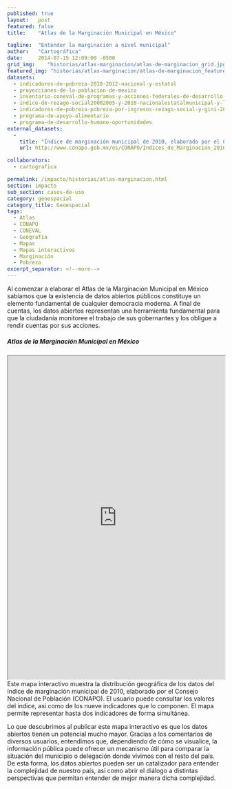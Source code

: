 ```yaml
---
published: true
layout:   post
featured: false
title:    "Atlas de la Marginación Municipal en México"

tagline:  "Entender la marginación a nivel municipal"
author:   "Cartográfica"
date:     2014-07-15 12:09:00 -0500
grid_img:    "historias/atlas-marginacion/atlas-de-marginacion_grid.jpg"
featured_img: "historias/atlas-marginacion/atlas-de-marginacion_featured.jpg"
datasets:
  - indicadores-de-pobreza-2010-2012-nacional-y-estatal
  - proyecciones-de-la-poblacion-de-mexico
  - inventario-coneval-de-programas-y-acciones-federales-de-desarrollo-social
  - indice-de-rezago-social20002005-y-2010-nacionalestatalmunicipal-y-localidad
  - indicadores-de-pobreza-pobreza-por-ingresos-rezago-social-y-gini-2010-municipal
  - programa-de-apoyo-alimentario
  - programa-de-desarrollo-humano-oportunidades
external_datasets:
  -
    title: "Índice de marginación municipal de 2010, elaborado por el Consejo Nacional de Población (CONAPO)"
    url: http://www.conapo.gob.mx/es/CONAPO/Indices_de_Marginacion_2010_por_entidad_federativa_y_municipio

collaborators:
  - cartografica

permalink: /impacto/historias/atlas-marginacion.html
section: impacto
sub_section: casos-de-uso
category: geoespacial
category_title: Geoespacial
tags:
  - Atlas
  - CONAPO
  - CONEVAL
  - Geografía
  - Mapas
  - Mapas interactivos
  - Marginación
  - Pobreza
excerpt_separator: <!--more-->
---
```


Al comenzar a elaborar el Atlas de la Marginación Municipal en México sabíamos que la existencia de datos abiertos públicos constituye un elemento fundamental de cualquier democracia moderna. A final de cuentas, los datos abiertos representan una herramienta fundamental para que la ciudadanía monitoree el trabajo de sus gobernantes y los obligue a rendir cuentas por sus acciones.

<!--more-->

##### Atlas de la Marginación Municipal en México

<iframe src="http://cartografica.mx/mapas/marginacion/" width="100%" height="750px" scrolling="no"></iframe>
<br/>
Este mapa interactivo muestra la distribución geográfica de los datos del índice de marginación municipal de 2010, elaborado por el Consejo Nacional de Población (CONAPO). El usuario puede consultar los valores del índice, así como de los nueve indicadores que lo componen. El mapa permite representar hasta dos indicadores de forma simultánea.

Lo que descubrimos al publicar este mapa interactivo es que los datos abiertos tienen un potencial mucho mayor. Gracias a los comentarios de diversos usuarios, entendimos que, dependiendo de cómo se visualice, la información pública puede ofrecer un mecanismo útil para comparar la situación del municipio o delegación donde vivimos con el resto del país. De esta forma, los datos abiertos pueden ser un catalizador para entender la complejidad de nuestro país, así como abrir el diálogo a distintas perspectivas que permitan entender de mejor manera dicha complejidad.
